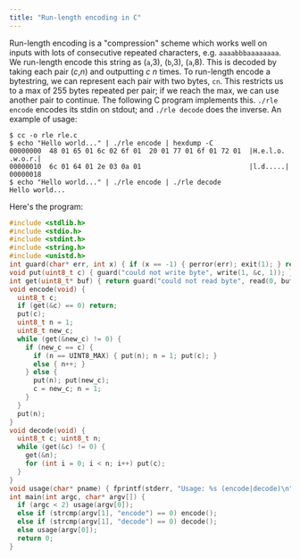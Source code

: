 ```yaml
---
title: "Run-length encoding in C"
---
```


Run-length encoding is a "compression" scheme
which works well on inputs with lots of consecutive repeated characters,
e.g. `aaaabbbaaaaaaaa`.
We run-length encode this string as (`a`,3), (`b`,3), (`a`,8).
This is decoded by taking each pair (_c_,_n_) and outputting _c_ _n_ times.
To run-length encode a bytestring,
we can represent each pair with two bytes, `cn`.
This restricts us to a max of 255 bytes repeated per pair;
if we reach the max, we can use another pair to continue.
The following C program implements this.
`./rle encode` encodes its stdin on stdout;
and `./rle decode` does the inverse.
An example of usage:

```console
$ cc -o rle rle.c
$ echo "Hello world..." | ./rle encode | hexdump -C
00000000  48 01 65 01 6c 02 6f 01  20 01 77 01 6f 01 72 01  |H.e.l.o. .w.o.r.|
00000010  6c 01 64 01 2e 03 0a 01                           |l.d.....|
00000018
$ echo "Hello world..." | ./rle encode | ./rle decode
Hello world...
```

Here's the program:

```c
#include <stdlib.h>
#include <stdio.h>
#include <stdint.h>
#include <string.h>
#include <unistd.h>
int guard(char* err, int x) { if (x == -1) { perror(err); exit(1); } return x; }
void put(uint8_t c) { guard("could not write byte", write(1, &c, 1)); }
int get(uint8_t* buf) { return guard("could not read byte", read(0, buf, 1)); }
void encode(void) {
  uint8_t c;
  if (get(&c) == 0) return;
  put(c);
  uint8_t n = 1;
  uint8_t new_c;
  while (get(&new_c) != 0) {
    if (new_c == c) {
      if (n == UINT8_MAX) { put(n); n = 1; put(c); }
      else { n++; }
    } else {
      put(n); put(new_c);
      c = new_c; n = 1;
    }
  }
  put(n);
}
void decode(void) {
  uint8_t c; uint8_t n;
  while (get(&c) != 0) {
    get(&n);
    for (int i = 0; i < n; i++) put(c);
  }
}
void usage(char* pname) { fprintf(stderr, "Usage: %s (encode|decode)\n", pname); exit(1); }
int main(int argc, char* argv[]) {
  if (argc < 2) usage(argv[0]);
  else if (strcmp(argv[1], "encode") == 0) encode();
  else if (strcmp(argv[1], "decode") == 0) decode();
  else usage(argv[0]);
  return 0;
}
```
